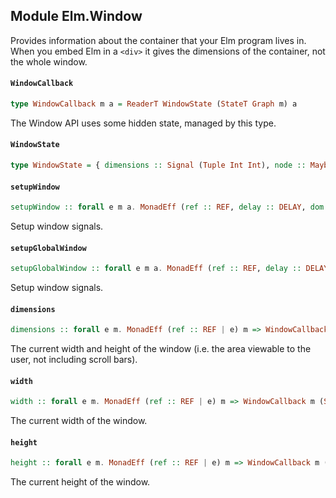 ## Module Elm.Window

Provides information about the container that your Elm program lives in.
When you embed Elm in a `<div>` it gives the dimensions of the container, not
the whole window.

#### `WindowCallback`

``` purescript
type WindowCallback m a = ReaderT WindowState (StateT Graph m) a
```

The Window API uses some hidden state, managed by this type.

#### `WindowState`

``` purescript
type WindowState = { dimensions :: Signal (Tuple Int Int), node :: Maybe HTMLElement }
```

#### `setupWindow`

``` purescript
setupWindow :: forall e m a. MonadEff (ref :: REF, delay :: DELAY, dom :: DOM, now :: Now, console :: CONSOLE | e) m => HTMLElement -> WindowCallback m a -> GraphState m a
```

Setup window signals.

#### `setupGlobalWindow`

``` purescript
setupGlobalWindow :: forall e m a. MonadEff (ref :: REF, delay :: DELAY, dom :: DOM, now :: Now, console :: CONSOLE | e) m => WindowCallback m a -> GraphState m a
```

Setup window signals.

#### `dimensions`

``` purescript
dimensions :: forall e m. MonadEff (ref :: REF | e) m => WindowCallback m (Signal (Tuple Int Int))
```

The current width and height of the window (i.e. the area viewable to the
user, not including scroll bars).

#### `width`

``` purescript
width :: forall e m. MonadEff (ref :: REF | e) m => WindowCallback m (Signal Int)
```

The current width of the window.

#### `height`

``` purescript
height :: forall e m. MonadEff (ref :: REF | e) m => WindowCallback m (Signal Int)
```

The current height of the window.


